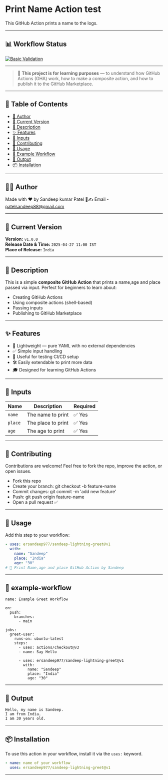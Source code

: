 # Print Name Action test

This GitHub Action prints a name to the logs.

---
## 📊 Workflow Status

[![Basic Validation](https://github.com/ersandeep977/sandeep-lightning-greet/actions/workflows/basic-validation.yml/badge.svg)](https://github.com/ersandeep977/sandeep-lightning-greet/actions/workflows/basic-validation.yml)

---

> 🧪 **This project is for learning purposes** — to understand how GitHub Actions (GHA) work, how to make a composite action, and how to publish it to the GitHub Marketplace.

---

## 📌 Table of Contents

- [🧑 Author](#-author)
- [📅 Current Version](#-current-version)
- [📝 Description](#-description)
- [✨ Features](#-features)
- [🔧 Inputs](#-inputs)
- [🙌 Contributing](#-contributing)
- [🚀 Usage](#-usage)
- [🧪 Example Workflow](#-example-workflow)
- [📝 Output](#-Output)
- [📦 Installation](#-installation)

---
## 🧑‍💻 Author
 Made with ❤️ by Sandeep kumar Patel 
 📧✍️ Email - patelsandeep88@gmail.com

---
## 📅 Current Version
**Version:** `v1.0.0`  
**Release Date & Time:** `2025-04-27 11:00 IST`  
**Place of Release:** `India`

---
## 📝 Description

This is a simple **composite GitHub Action** that prints a name,age and place passed via input. Perfect for beginners to learn about:

- Creating GitHub Actions
- Using composite actions (shell-based)
- Passing inputs
- Publishing to GitHub Marketplace

---

## ✨ Features

- 🧩 Lightweight — pure YAML with no external dependencies
- ✅ Simple input handling
- 💬 Useful for testing CI/CD setup
- 🛠️ Easily extendable to print more data
- 🎓 Designed for learning GitHub Actions

---

## 🔧 Inputs

| Name   | Description                   | Required |
|--------|-------------------------------|----------|
| `name` | The name to print             | ✅ Yes   |
| `place` | The place to print           | ✅ Yes   |
| `age`  | The age to print              | ✅ Yes   |

---
## 🙌 Contributing
Contributions are welcome!
Feel free to fork the repo, improve the action, or open issues.

- Fork this repo
- Create your branch: git checkout -b feature-name
- Commit changes: git commit -m 'add new feature'
- Push: git push origin feature-name
- Open a pull request ✅

---

## 🚀 Usage

Add this step to your workflow:

```yaml
- uses: ersandeep977/sandeep-lightning-greet@v1
  with:
    name: "Sandeep"
    place: "India"
    age: "30"
# 👋 Print Name,age and place GitHub Action by Sandeep
```
---
## 🧪 example-workflow
```
name: Example Greet Workflow

on:
  push:
    branches:
      - main

jobs:
  greet-user:
    runs-on: ubuntu-latest
    steps:
      - uses: actions/checkout@v3
      - name: Say Hello

      - uses: ersandeep977/sandeep-lightning-greet@v1
        with:
          name: "Sandeep"
          place: "India"
          age: "30"
```
---
## 📝 Output

```
Hello, my name is Sandeep.
I am from India.
I am 30 years old.
```
---
## 📦 Installation

To use this action in your workflow, install it via the `uses:` keyword.

```yaml
- name: name of your workflow 
  uses: ersandeep977/sandeep-lightning-greet@v1
```
---
